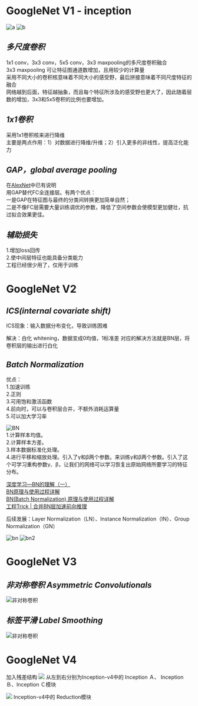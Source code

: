 # GoogleNet V1 - inception

![a](1456303-20190504162301047-898768446.png)
![b](1456303-20190504162327115-2119269106.png)

## *多尺度卷积*
1x1 conv，3x3 conv，5x5 conv，3x3 maxpooling的多尺度卷积融合  
3x3 maxpooling 可让特征图通道数增加，且用较少的计算量   
采用不同大小的卷积核意味着不同大小的感受野，最后拼接意味着不同尺度特征的融合  
网络越到后面，特征越抽象，而且每个特征所涉及的感受野也更大了，因此随着层数的增加，3x3和5x5卷积的比例也要增加。  

## *1x1卷积*
采用1x1卷积核来进行降维   
主要是两点作用：1）对数据进行降维/升维；2）引入更多的非线性，提高泛化能力

## *GAP，global average pooling*
在[AlexNet](../AlexNet/README.md)中已有说明  
用GAP替代FC全连接层。有两个优点：  
一是GAP在特征图与最终的分类间转换更加简单自然；  
二是不像FC层需要大量训练调优的参数，降低了空间参数会使模型更加健壮，抗过拟合效果更佳。  

## *辅助损失*  
1.增加loss回传  
2.使中间层特征也能具备分类能力  
工程已经很少用了，仅用于训练  




# GoogleNet V2

## *ICS(internal covariate shift)*  
ICS现象：输入数据分布变化，导致训练困难  

解决：白化 whitening，数据变成0均值，1标准差
对应的解决方法就是BN层，将卷积层的输出进行白化  


## *Batch Normalization*  
优点：  
1.加速训练  
2.正则  
3.可用饱和激活函数  
4.前向时，可以与卷积层合并，不额外消耗运算量  
5.可以加大学习率  

![BN](20180820151214146.png)    
1.计算样本均值。  
2.计算样本方差。  
3.样本数据标准化处理。  
4.进行平移和缩放处理。引入了γ和β两个参数。来训练γ和β两个参数。引入了这个可学习重构参数γ、β，让我们的网络可以学习恢复出原始网络所要学习的特征分布。  

[深度学习—BN的理解（一）](https://www.cnblogs.com/eilearn/p/9780696.html)  
[BN原理与使用过程详解](https://blog.csdn.net/weixin_43937316/article/details/99573134)  
[BN(Batch Normalization) 原理与使用过程详解](https://blog.csdn.net/donkey_1993/article/details/81871132)  
[工程Trick | 合并BN层加速前向推理](https://www.jianshu.com/p/a940385921e3)  

后续发展：Layer Normalization（LN）、Instance Normalization（IN）、Group Normalization（GN）   

![bn](bn.jpg)
![bn2](bn2.jpg)


# GoogleNet V3
## *非对称卷积 Asymmetric Convolutionals*
![非对称卷积](2020-09-21_18-20-11屏幕截图.png)

## *标签平滑 Label Smoothing*  
![非对称卷积](屏幕快照2020-10-03下午42614.png)

# GoogleNet V4
加入残差结构
![](8904720-4a80d0db07af7397.png)
从左到右分别为Inception-v4中的 Inception Ａ、 Inception Ｂ、Inception Ｃ模块 

![](8904720-faa68bb2ea896417.png)
Inception-v4中的 Reduction模块